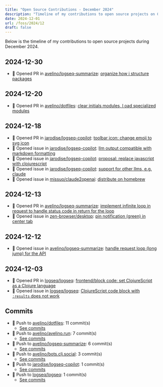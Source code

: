 ```yaml
---
title: "Open Source Contributions - December 2024"
description: "Timeline of my contributions to open source projects on GitHub during December 2024."
date: 2024-12-01
url: /foss/2024/12
draft: false
---
```


Below is the timeline of my contributions to open source projects during December 2024.

## 2024-12-30

- 🔀 Opened PR in [avelino/logseq-summarize](https://github.com/avelino/logseq-summarize): [organize how i structure packages](https://github.com/avelino/logseq-summarize/pull/12)

## 2024-12-20

- 🔀 Opened PR in [avelino/dotfiles](https://github.com/avelino/dotfiles): [clear initials modules, l oad specialized modules](https://github.com/avelino/dotfiles/pull/4)

## 2024-12-18

- 🔀 Opened PR in [jarodise/logseq-copilot](https://github.com/jarodise/logseq-copilot): [toolbar icon: change emoji to svg icon](https://github.com/jarodise/logseq-copilot/pull/2)
- 🐛 Opened issue in [jarodise/logseq-copilot](https://github.com/jarodise/logseq-copilot): [llm output compatible with markdown formatting](https://github.com/jarodise/logseq-copilot/issues/4)
- 🐛 Opened issue in [jarodise/logseq-copilot](https://github.com/jarodise/logseq-copilot): [proposal: replace javascript with clojurescript](https://github.com/jarodise/logseq-copilot/issues/3)
- 🐛 Opened issue in [jarodise/logseq-copilot](https://github.com/jarodise/logseq-copilot): [support for other llms, e.g. claude](https://github.com/jarodise/logseq-copilot/issues/1)
- 🐛 Opened issue in [missuo/claude2openai](https://github.com/missuo/claude2openai): [distribute on homebrew](https://github.com/missuo/claude2openai/issues/5)

## 2024-12-13

- 🔀 Opened PR in [avelino/logseq-summarize](https://github.com/avelino/logseq-summarize): [implement infinite loop in request to handle status code in return for the loop](https://github.com/avelino/logseq-summarize/pull/11)
- 🐛 Opened issue in [zen-browser/desktop](https://github.com/zen-browser/desktop): [pin notification (green) in center tab](https://github.com/zen-browser/desktop/issues/3720)

## 2024-12-12

- 🐛 Opened issue in [avelino/logseq-summarize](https://github.com/avelino/logseq-summarize): [handle request loop (long jump) for the API](https://github.com/avelino/logseq-summarize/issues/10)

## 2024-12-03

- 🔀 Opened PR in [logseq/logseq](https://github.com/logseq/logseq): [frontend/block code: set ClojureScript as a Clojure language](https://github.com/logseq/logseq/pull/11628)
- 🐛 Opened issue in [logseq/logseq](https://github.com/logseq/logseq): [ClojureScript code block with `:results` does not work](https://github.com/logseq/logseq/issues/11627)

## Commits

- 🔨 Push to [avelino/dotfiles](https://github.com/avelino/dotfiles): 11 commit(s)
  - [See commits](https://github.com/avelino/dotfiles/commits?author=avelino&since=2024-12-01T00:00:00Z&until=2024-12-31T23:59:59Z)
- 🔨 Push to [avelino/avelino.run](https://github.com/avelino/avelino.run): 7 commit(s)
  - [See commits](https://github.com/avelino/avelino.run/commits?author=avelino&since=2024-12-01T00:00:00Z&until=2024-12-31T23:59:59Z)
- 🔨 Push to [avelino/logseq-summarize](https://github.com/avelino/logseq-summarize): 6 commit(s)
  - [See commits](https://github.com/avelino/logseq-summarize/commits?author=avelino&since=2024-12-01T00:00:00Z&until=2024-12-31T23:59:59Z)
- 🔨 Push to [avelino/bots.clj.social](https://github.com/avelino/bots.clj.social): 3 commit(s)
  - [See commits](https://github.com/avelino/bots.clj.social/commits?author=avelino&since=2024-12-01T00:00:00Z&until=2024-12-31T23:59:59Z)
- 🔨 Push to [jarodise/logseq-copilot](https://github.com/jarodise/logseq-copilot): 1 commit(s)
  - [See commits](https://github.com/jarodise/logseq-copilot/commits?author=avelino&since=2024-12-01T00:00:00Z&until=2024-12-31T23:59:59Z)
- 🔨 Push to [logseq/logseq](https://github.com/logseq/logseq): 1 commit(s)
  - [See commits](https://github.com/logseq/logseq/commits?author=avelino&since=2024-12-01T00:00:00Z&until=2024-12-31T23:59:59Z)

